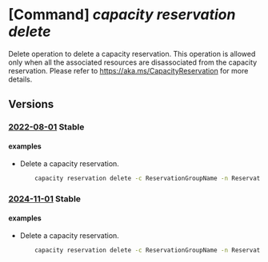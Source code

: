 # [Command] _capacity reservation delete_

Delete operation to delete a capacity reservation. This operation is allowed only when all the associated resources are disassociated from the capacity reservation. Please refer to https://aka.ms/CapacityReservation for more details.

## Versions

### [2022-08-01](/Resources/mgmt-plane/L3N1YnNjcmlwdGlvbnMve30vcmVzb3VyY2Vncm91cHMve30vcHJvdmlkZXJzL21pY3Jvc29mdC5jb21wdXRlL2NhcGFjaXR5cmVzZXJ2YXRpb25ncm91cHMve30vY2FwYWNpdHlyZXNlcnZhdGlvbnMve30=/2022-08-01.xml) **Stable**

<!-- mgmt-plane /subscriptions/{}/resourcegroups/{}/providers/microsoft.compute/capacityreservationgroups/{}/capacityreservations/{} 2022-08-01 -->

#### examples

- Delete a capacity reservation.
    ```bash
        capacity reservation delete -c ReservationGroupName -n ReservationName -g MyResourceGroup --yes
    ```

### [2024-11-01](/Resources/mgmt-plane/L3N1YnNjcmlwdGlvbnMve30vcmVzb3VyY2Vncm91cHMve30vcHJvdmlkZXJzL21pY3Jvc29mdC5jb21wdXRlL2NhcGFjaXR5cmVzZXJ2YXRpb25ncm91cHMve30vY2FwYWNpdHlyZXNlcnZhdGlvbnMve30=/2024-11-01.xml) **Stable**

<!-- mgmt-plane /subscriptions/{}/resourcegroups/{}/providers/microsoft.compute/capacityreservationgroups/{}/capacityreservations/{} 2024-11-01 -->

#### examples

- Delete a capacity reservation.
    ```bash
        capacity reservation delete -c ReservationGroupName -n ReservationName -g MyResourceGroup --yes
    ```
